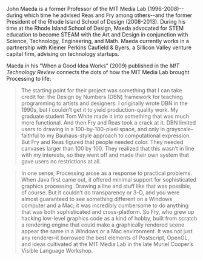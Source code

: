 John Maeda is a former Professor of the MIT Media Lab (1996-2008)--during which time he advised Reas and Fry among others--and the former President of the Rhode Island School of Design (2008-2013). During his time at the Rhode Island School of Design, Maeda advocated for STEM education to become STEAM with the Art and Design in conjunction with Science, Technology, Engineering, and Math. Maeda currently works in a partnership with Kleiner Perkins Caufield & Byers, a Sillicon Valley venture capital firm, advising on technology startups.

Maeda in his "When a Good Idea Works" (2009) published in the *MIT Technology Review* connects the dots of how the MIT Media Lab brought Processing to life:
>The starting point for their project was something that I can take credit for: the Design by Numbers (DBN) framework for teaching programming to artists and designers. I originally wrote DBN in the 1990s, but I couldn’t get it to yield production-­quality work. My graduate student Tom White made it into something that was much more functional. And then Fry and Reas took a crack at it. DBN limited users to drawing in a 100-by-100-pixel space, and only in grayscale–faithful to my Bauhaus-style approach to computational expression. But Fry and Reas figured that people needed color. They needed canvases larger than 100 by 100. They realized that this wasn’t in line with my interests, so they went off and made their own system that gave users no restrictions at all. 

>In one sense, Processing arose as a response to practical problems. When Java first came out, it offered minimal support for sophisticated graphics processing. Drawing a line and stuff like that was possible, of course. But it couldn’t do transparency or 3-D, and you were almost guaranteed to see something different on a Windows computer and a Mac; it was incredibly cumbersome to do anything that was both sophisticated and cross-platform. So Fry, who grew up hacking low-level graphics code as a kind of hobby, built from scratch a rendering engine that could make a graphically rendered scene appear the same in a Windows or a Mac environment. It was not just any renderer–it borrowed the best elements of Postscript, OpenGL, and ideas cultivated at the MIT Media Lab in the late Muriel ­Cooper’s Visible Language Workshop.



